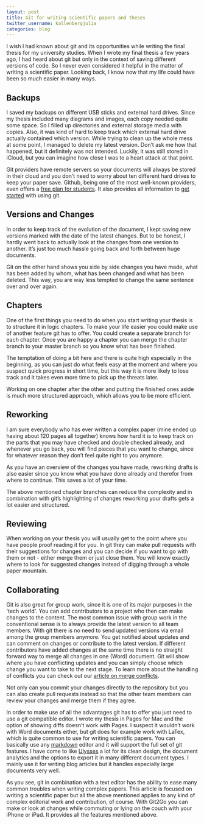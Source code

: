```yaml
---
layout: post
title: Git for writing scientific papers and theses
twitter_username: kallenbergjulia
categories: blog
---
```


I wish I had known about git and its opportunities while writing the final thesis for my university studies.
When I wrote my final thesis a few years ago, I had heard about git but only in the context of saving different versions of code. So I never even considered it helpful in the matter of writing a scientific paper. Looking back, I know now that my life could have been so much easier in many ways.

## Backups

I saved my backups on different USB sticks and external hard drives. Since my thesis included many diagrams and images, each copy needed quite some space. So I filled up directories and external storage media with copies.
Also, it was kind of hard to keep track which external hard drive actually contained which version. While trying to clean up the whole mess at some point, I managed to delete my latest version. Don’t ask me how that happened, but it definitely was not intended. Luckily, it was still stored in iCloud, but you can imagine how close I was to a heart attack at that point.

Git providers have remote servers so your documents will always be stored in their cloud and you don’t need to worry about ten different hard drives to keep your paper save. Github, being one of the most well-known providers, even offers a [free plan for students][1]. It also provides all information to [get started][2] with using git.

## Versions and Changes

In order to keep track of the evolution of the document, I kept saving new versions marked with the date of the latest changes. But to be honest, I hardly went back to actually look at the changes from one version to another. It’s just too much hassle going back and forth between huge documents.

Git on the other hand shows you side by side changes you have made, what has been added by whom, what has been changed and what has been deleted. This way, you are way less tempted to change the same sentence over and over again.

## Chapters

One of the first things you need to do when you start writing your thesis is to structure it in logic chapters. To make your life easier you could make use of another feature git has to offer. You could create a separate branch for each chapter. Once you are happy a chapter you can merge the chapter branch to your master branch so you know what has been finished. 

The temptation of doing a bit here and there is quite high especially in the beginning, as you can just do what feels easy at the moment and where you suspect quick progress in short time, but this way it is more likely to lose track and it takes even more time to pick up the threats later. 

Working on one chapter after the other and putting the finished ones aside is much more structured approach, which allows you to be more efficient.

## Reworking

I am sure everybody who has ever written a complex paper (mine ended up having about 120 pages all together) knows how hard it is to keep track on the parts that you may have checked and double checked already, and whenever you go back, you will find pieces that you want to change, since for whatever reason they don’t feel quite right to you anymore.
 
As you have an overview of the changes you have made, reworking drafts is also easier since you know what you have done already and therefor from where to continue. This saves a lot of your time.

The above mentioned chapter branches can reduce the complexity and in combination with git’s highlighting of changes reworking your drafts gets a lot easier and structured.

## Reviewing

When working on your thesis you will usually get to the point where you have people proof reading it for you. In git they can make pull requests with their suggestions for changes and you can decide if you want to go with them or not - either merge them or just close them.
You will know exactly where to look for suggested changes instead of digging through a whole paper mountain.

## Collaborating

Git is also great for group work, since it is one of its major purposes in the 'tech world'. 
You can add contributors to a project who then can make changes to the content. The most common issue with group work in the conventional sense is to always provide the latest version to all team members. 
With git there is no need to send updated versions via email among the group members anymore. You get notified about updates and can comment on changes or contribute to the latest version. 
If different contributors have added changes at the same time there is no straight forward way to merge all changes in one (Word) document. Git will show where you have conflicting updates and you can simply choose which change you want to take to the next stage.
To learn more about the handling of conflicts you can check out our [article on merge conflicts][3].

Not only can you commit your changes directly to the repository but you can also create pull requests instead so that the other team members can review your changes and merge them if they agree.

In order to make use of all the advantages git has to offer you just need to use a git compatible editor.
I wrote my thesis in Pages for Mac and the option of showing diffs doesn’t work with Pages. I suspect it wouldn’t work with Word documents either, but git does for example work with LaTex, which is quite common to use for writing scientific papers.
You can basically use any [markdown][4] editor and it will support the full set of git features. 
I have come to like [Ulysses][5] a lot for its clean design, the document analytics and the options to export it in many different document types. I mainly use it for writing blog articles but it handles especially large documents very well.

As you see, git in combination with a text editor has the ability to ease many common troubles when writing complex papers.
This article is focused on writing a scientific paper but all the above mentioned applies to any kind of complex editorial work and contribution, of course.
With Git2Go you can make or look at changes while commuting or lying on the couch with your iPhone or iPad. It provides all the features mentioned above.

[1]:	https://education.github.com
[2]:	https://guides.github.com/activities/hello-world/
[3]:	http://git2go.com/blog/2016/03/21/How-Git-creates-and-handles-merge-conflicts.html
[4]:	http://whatismarkdown.com
[5]:	http://www.ulyssesapp.com
